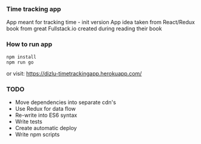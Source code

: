 ### Time tracking app

App meant for tracking time - init version
App idea taken from React/Redux book from great Fullstack.io created during reading their book

### How to run app
```
npm install
npm run go
```
or visit:
https://dizlu-timetrackingapp.herokuapp.com/
### TODO
 - Move dependencies into separate cdn's
 - Use Redux for data flow
 - Re-write into ES6 syntax
 - Write tests
 - Create automatic deploy
 - Write npm scripts